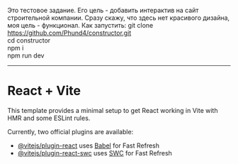 Это тестовое задание. Его цель - добавить интерактив на сайт строительной компании. 
Сразу скажу, что здесь нет красивого дизайна, моя цель - функционал.
Как запустить:
git clone https://github.com/Phund4/constructor.git <br />
cd constructor <br />
npm i <br />
npm run dev <br />


-------------------------------------------------- 
# React + Vite

This template provides a minimal setup to get React working in Vite with HMR and some ESLint rules.

Currently, two official plugins are available:

- [@vitejs/plugin-react](https://github.com/vitejs/vite-plugin-react/blob/main/packages/plugin-react/README.md) uses [Babel](https://babeljs.io/) for Fast Refresh
- [@vitejs/plugin-react-swc](https://github.com/vitejs/vite-plugin-react-swc) uses [SWC](https://swc.rs/) for Fast Refresh
